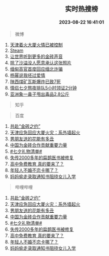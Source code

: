 <div align="center"><h2>实时热搜榜</h2><h4>2023-08-22 16:41:01</h4></div>

> 微博  

1. [天津着火大厦火情已被控制](https://s.weibo.com/weibo?q=%23%E5%A4%A9%E6%B4%A5%E7%9D%80%E7%81%AB%E5%A4%A7%E5%8E%A6%E7%81%AB%E6%83%85%E5%B7%B2%E8%A2%AB%E6%8E%A7%E5%88%B6%23&t=31&band_rank=1&Refer=top)<br />
2. [Steam](https://s.weibo.com/weibo?q=Steam&t=31&band_rank=2&Refer=top)<br />
3. [让世界听到更多的金砖声音](https://s.weibo.com/weibo?q=%23%E8%AE%A9%E4%B8%96%E7%95%8C%E5%90%AC%E5%88%B0%E6%9B%B4%E5%A4%9A%E7%9A%84%E9%87%91%E7%A0%96%E5%A3%B0%E9%9F%B3%23&t=31&band_rank=3&Refer=top)<br />
4. [除了沙溢没人愿意承认这张照片](https://s.weibo.com/weibo?q=%E9%99%A4%E4%BA%86%E6%B2%99%E6%BA%A2%E6%B2%A1%E4%BA%BA%E6%84%BF%E6%84%8F%E6%89%BF%E8%AE%A4%E8%BF%99%E5%BC%A0%E7%85%A7%E7%89%87&t=31&band_rank=4&Refer=top)<br />
5. [缅甸高官首度回应缅北诈骗](https://s.weibo.com/weibo?q=%23%E7%BC%85%E7%94%B8%E9%AB%98%E5%AE%98%E9%A6%96%E5%BA%A6%E5%9B%9E%E5%BA%94%E7%BC%85%E5%8C%97%E8%AF%88%E9%AA%97%23&t=31&band_rank=5&Refer=top)<br />
6. [杨幂说我呸过爱情](https://s.weibo.com/weibo?q=%23%E6%9D%A8%E5%B9%82%E8%AF%B4%E6%88%91%E5%91%B8%E8%BF%87%E7%88%B1%E6%83%85%23&t=31&band_rank=6&Refer=top)<br />
7. [陕西煤矿瓦斯爆炸已致7死](https://s.weibo.com/weibo?q=%23%E9%99%95%E8%A5%BF%E7%85%A4%E7%9F%BF%E7%93%A6%E6%96%AF%E7%88%86%E7%82%B8%E5%B7%B2%E8%87%B47%E6%AD%BB%23&t=31&band_rank=7&Refer=top)<br />
8. [情侣七夕熬夜排队5小时领证2分钟](https://s.weibo.com/weibo?q=%23%E6%83%85%E4%BE%A3%E4%B8%83%E5%A4%95%E7%86%AC%E5%A4%9C%E6%8E%92%E9%98%9F5%E5%B0%8F%E6%97%B6%E9%A2%86%E8%AF%812%E5%88%86%E9%92%9F%23&t=31&band_rank=8&Refer=top)<br />
9. [亚洲象一鼻子甩出毒品2.8公斤](https://s.weibo.com/weibo?q=%23%E4%BA%9A%E6%B4%B2%E8%B1%A1%E4%B8%80%E9%BC%BB%E5%AD%90%E7%94%A9%E5%87%BA%E6%AF%92%E5%93%812.8%E5%85%AC%E6%96%A4%23&t=31&band_rank=9&Refer=top)<br />

> 知乎  


> 百度  

1. [共赴“金砖之约”](https://www.baidu.com/s?wd=%E5%85%B1%E8%B5%B4%E2%80%9C%E9%87%91%E7%A0%96%E4%B9%8B%E7%BA%A6%E2%80%9D&sa=fyb_news&rsv_dl=fyb_news)<br />
2. [天津应急回应大厦火灾：系外墙起火](https://www.baidu.com/s?wd=%E5%A4%A9%E6%B4%A5%E5%BA%94%E6%80%A5%E5%9B%9E%E5%BA%94%E5%A4%A7%E5%8E%A6%E7%81%AB%E7%81%BE%EF%BC%9A%E7%B3%BB%E5%A4%96%E5%A2%99%E8%B5%B7%E7%81%AB&sa=fyb_news&rsv_dl=fyb_news)<br />
3. [男朋友送的花能有多丑](https://www.baidu.com/s?wd=%E7%94%B7%E6%9C%8B%E5%8F%8B%E9%80%81%E7%9A%84%E8%8A%B1%E8%83%BD%E6%9C%89%E5%A4%9A%E4%B8%91&sa=fyb_news&rsv_dl=fyb_news)<br />
4. [中国为金砖合作贡献重要力量](https://www.baidu.com/s?wd=%E4%B8%AD%E5%9B%BD%E4%B8%BA%E9%87%91%E7%A0%96%E5%90%88%E4%BD%9C%E8%B4%A1%E7%8C%AE%E9%87%8D%E8%A6%81%E5%8A%9B%E9%87%8F&sa=fyb_news&rsv_dl=fyb_news)<br />
5. [#七夕礼物清单#](https://www.baidu.com/s?wd=%23%E4%B8%83%E5%A4%95%E7%A4%BC%E7%89%A9%E6%B8%85%E5%8D%95%23&sa=fyb_news&rsv_dl=fyb_news)<br />
6. [失传2000多年的扁鹊医书被修复](https://www.baidu.com/s?wd=%E5%A4%B1%E4%BC%A02000%E5%A4%9A%E5%B9%B4%E7%9A%84%E6%89%81%E9%B9%8A%E5%8C%BB%E4%B9%A6%E8%A2%AB%E4%BF%AE%E5%A4%8D&sa=fyb_news&rsv_dl=fyb_news)<br />
7. [高中免费教育 真的要来了？](https://www.baidu.com/s?wd=%E9%AB%98%E4%B8%AD%E5%85%8D%E8%B4%B9%E6%95%99%E8%82%B2+%E7%9C%9F%E7%9A%84%E8%A6%81%E6%9D%A5%E4%BA%86%EF%BC%9F&sa=fyb_news&rsv_dl=fyb_news)<br />
8. [年轻人不婚不恋卡哪了？](https://www.baidu.com/s?wd=%E5%B9%B4%E8%BD%BB%E4%BA%BA%E4%B8%8D%E5%A9%9A%E4%B8%8D%E6%81%8B%E5%8D%A1%E5%93%AA%E4%BA%86%EF%BC%9F&sa=fyb_news&rsv_dl=fyb_news)<br />
9. [妈妈偷走录取通知书阻挠女儿入学](https://www.baidu.com/s?wd=%E5%A6%88%E5%A6%88%E5%81%B7%E8%B5%B0%E5%BD%95%E5%8F%96%E9%80%9A%E7%9F%A5%E4%B9%A6%E9%98%BB%E6%8C%A0%E5%A5%B3%E5%84%BF%E5%85%A5%E5%AD%A6&sa=fyb_news&rsv_dl=fyb_news)<br />

> 哔哩哔哩  

1. [共赴“金砖之约”](https://www.baidu.com/s?wd=%E5%85%B1%E8%B5%B4%E2%80%9C%E9%87%91%E7%A0%96%E4%B9%8B%E7%BA%A6%E2%80%9D&sa=fyb_news&rsv_dl=fyb_news)<br />
2. [天津应急回应大厦火灾：系外墙起火](https://www.baidu.com/s?wd=%E5%A4%A9%E6%B4%A5%E5%BA%94%E6%80%A5%E5%9B%9E%E5%BA%94%E5%A4%A7%E5%8E%A6%E7%81%AB%E7%81%BE%EF%BC%9A%E7%B3%BB%E5%A4%96%E5%A2%99%E8%B5%B7%E7%81%AB&sa=fyb_news&rsv_dl=fyb_news)<br />
3. [男朋友送的花能有多丑](https://www.baidu.com/s?wd=%E7%94%B7%E6%9C%8B%E5%8F%8B%E9%80%81%E7%9A%84%E8%8A%B1%E8%83%BD%E6%9C%89%E5%A4%9A%E4%B8%91&sa=fyb_news&rsv_dl=fyb_news)<br />
4. [中国为金砖合作贡献重要力量](https://www.baidu.com/s?wd=%E4%B8%AD%E5%9B%BD%E4%B8%BA%E9%87%91%E7%A0%96%E5%90%88%E4%BD%9C%E8%B4%A1%E7%8C%AE%E9%87%8D%E8%A6%81%E5%8A%9B%E9%87%8F&sa=fyb_news&rsv_dl=fyb_news)<br />
5. [#七夕礼物清单#](https://www.baidu.com/s?wd=%23%E4%B8%83%E5%A4%95%E7%A4%BC%E7%89%A9%E6%B8%85%E5%8D%95%23&sa=fyb_news&rsv_dl=fyb_news)<br />
6. [失传2000多年的扁鹊医书被修复](https://www.baidu.com/s?wd=%E5%A4%B1%E4%BC%A02000%E5%A4%9A%E5%B9%B4%E7%9A%84%E6%89%81%E9%B9%8A%E5%8C%BB%E4%B9%A6%E8%A2%AB%E4%BF%AE%E5%A4%8D&sa=fyb_news&rsv_dl=fyb_news)<br />
7. [高中免费教育 真的要来了？](https://www.baidu.com/s?wd=%E9%AB%98%E4%B8%AD%E5%85%8D%E8%B4%B9%E6%95%99%E8%82%B2+%E7%9C%9F%E7%9A%84%E8%A6%81%E6%9D%A5%E4%BA%86%EF%BC%9F&sa=fyb_news&rsv_dl=fyb_news)<br />
8. [年轻人不婚不恋卡哪了？](https://www.baidu.com/s?wd=%E5%B9%B4%E8%BD%BB%E4%BA%BA%E4%B8%8D%E5%A9%9A%E4%B8%8D%E6%81%8B%E5%8D%A1%E5%93%AA%E4%BA%86%EF%BC%9F&sa=fyb_news&rsv_dl=fyb_news)<br />
9. [妈妈偷走录取通知书阻挠女儿入学](https://www.baidu.com/s?wd=%E5%A6%88%E5%A6%88%E5%81%B7%E8%B5%B0%E5%BD%95%E5%8F%96%E9%80%9A%E7%9F%A5%E4%B9%A6%E9%98%BB%E6%8C%A0%E5%A5%B3%E5%84%BF%E5%85%A5%E5%AD%A6&sa=fyb_news&rsv_dl=fyb_news)<br />
